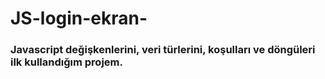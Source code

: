 # JS-login-ekran-  
### Javascript değişkenlerini, veri türlerini, koşulları ve döngüleri ilk kullandığım projem.
